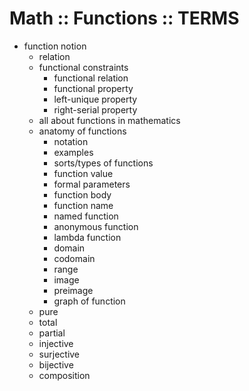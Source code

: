 # Math :: Functions :: TERMS

- function notion
  - relation
  - functional constraints
    - functional relation
    - functional property
    - left-unique property
    - right-serial property
  - all about functions in mathematics
  - anatomy of functions
    - notation
    - examples
    - sorts/types of functions
    - function value
    - formal parameters
    - function body
    - function name
    - named function
    - anonymous function
    - lambda function
    - domain
    - codomain
    - range
    - image
    - preimage
    - graph of function
  - pure
  - total
  - partial
  - injective
  - surjective
  - bijective
  - composition
